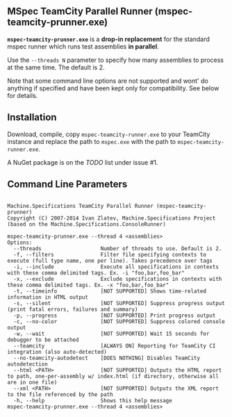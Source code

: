 ## MSpec TeamCity Parallel Runner (mspec-teamcity-prunner.exe)

**`mspec-teamcity-prunner.exe`** is a **drop-in replacement** for the standard mspec runner which runs test assemblies **in parallel**.

Use the `--threads N` parameter to specify how many assemblies to process at the same time. The default is 2.

Note that some command line options are not supported and wont' do anything if specified and have been kept only for compatibility. See below for details.

## Installation

Download, compile, copy `mspec-teamcity-runner.exe` to your TeamCity instance and replace the path to `mspec.exe` with the path to `mspec-teamcity-runner.exe`.

A NuGet package is on the *TODO* list under issue #1.

## Command Line Parameters

```

Machine.Specifications TeamCity Parallel Runner (mspec-teamcity-prunner)
Copyright (C) 2007-2014 Ivan Zlatev, Machine.Specifications Project (based on the Machine.Specifications.ConsoleRunner)

mspec-teamcity-prunner.exe --thread 4 <assemblies>
Options:
  --threads                   Number of threads to use. Default is 2.
  -f, --filters               Filter file specifying contexts to execute (full type name, one per line). Takes precedence over tags
  -i, --include               Execute all specifications in contexts with these comma delimited tags. Ex. -i "foo,bar,foo_bar"
  -x, --exclude               Exclude specifications in contexts with these comma delimited tags. Ex. -x "foo,bar,foo_bar"
  -t, --timeinfo              [NOT SUPPORTED] Shows time-related information in HTML output
  -s, --silent                [NOT SUPPORTED] Suppress progress output (print fatal errors, failures and summary)
  -p, --progress              [NOT SUPPORTED] Print progress output
  -c, --no-color              [NOT SUPPORTED] Suppress colored console output
  -w, --wait                  [NOT SUPPORTED] Wait 15 seconds for debugger to be attached
  --teamcity                  [ALWAYS ON] Reporting for TeamCity CI integration (also auto-detected)
  --no-teamcity-autodetect    [DOES NOTHING] Disables TeamCity autodetection
  --html <PATH>               [NOT SUPPORTED] Outputs the HTML report to path, one-per-assembly w/ index.html (if directory, otherwise all are in one file)
  --xml <PATH>                [NOT SUPPORTED] Outputs the XML report to the file referenced by the path
  -h, --help                  Shows this help message
mspec-teamcity-prunner.exe --thread 4 <assemblies>
```

